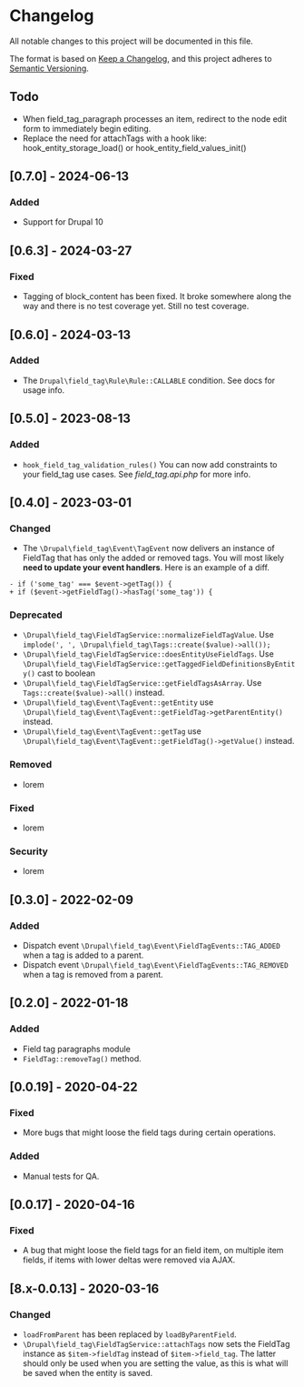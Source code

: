 # Changelog

All notable changes to this project will be documented in this file.

The format is based on [Keep a Changelog](https://keepachangelog.com/en/1.0.0/), and this project adheres to [Semantic Versioning](https://semver.org/spec/v2.0.0.html).

## Todo

- When field_tag_paragraph processes an item, redirect to the node edit form to immediately begin editing.
- Replace the need for attachTags with a hook like: hook_entity_storage_load() or hook_entity_field_values_init()

## [0.7.0] - 2024-06-13

### Added

- Support for Drupal 10

## [0.6.3] - 2024-03-27

### Fixed

- Tagging of block_content has been fixed. It broke somewhere along the way and there is no test coverage yet.  Still no test coverage.

## [0.6.0] - 2024-03-13

### Added

- The `Drupal\field_tag\Rule\Rule::CALLABLE` condition. See docs for usage info.

## [0.5.0] - 2023-08-13

### Added

- `hook_field_tag_validation_rules()`  You can now add constraints to your field_tag use cases. See _field_tag.api.php_ for more info.

## [0.4.0] - 2023-03-01

### Changed

- The `\Drupal\field_tag\Event\TagEvent` now delivers an instance of FieldTag that has only the added or removed tags. You will most likely **need to update your event handlers**. Here is an example of a diff.

```
- if ('some_tag' === $event->getTag()) {
+ if ($event->getFieldTag()->hasTag('some_tag')) {
```

### Deprecated

- `\Drupal\field_tag\FieldTagService::normalizeFieldTagValue`. Use `implode(', ', \Drupal\field_tag\Tags::create($value)->all());`
- `\Drupal\field_tag\FieldTagService::doesEntityUseFieldTags`. Use `\Drupal\field_tag\FieldTagService::getTaggedFieldDefinitionsByEntity()` cast to boolean
- `\Drupal\field_tag\FieldTagService::getFieldTagsAsArray`. Use `Tags::create($value)->all()` instead.
- `\Drupal\field_tag\Event\TagEvent::getEntity` use `\Drupal\field_tag\Event\TagEvent::getFieldTag->getParentEntity()` instead.
- `\Drupal\field_tag\Event\TagEvent::getTag` use `\Drupal\field_tag\Event\TagEvent::getFieldTag()->getValue()` instead.

### Removed

- lorem

### Fixed

- lorem

### Security

- lorem

## [0.3.0] - 2022-02-09

### Added

- Dispatch event `\Drupal\field_tag\Event\FieldTagEvents::TAG_ADDED` when a tag is added to a parent.
- Dispatch event `\Drupal\field_tag\Event\FieldTagEvents::TAG_REMOVED` when a tag is removed from a parent.

## [0.2.0] - 2022-01-18

### Added

- Field tag paragraphs module
- `FieldTag::removeTag()` method.

## [0.0.19] - 2020-04-22

### Fixed

- More bugs that might loose the field tags during certain operations.

### Added

- Manual tests for QA.

## [0.0.17] - 2020-04-16

### Fixed

- A bug that might loose the field tags for an field item, on multiple item fields, if items with lower deltas were removed via AJAX.

## [8.x-0.0.13] - 2020-03-16

### Changed

- `loadFromParent` has been replaced by `loadByParentField`.
- `\Drupal\field_tag\FieldTagService::attachTags` now sets the FieldTag instance as `$item->fieldTag` instead of `$item->field_tag`. The latter should only be used when you are setting the value, as this is what will be saved when the entity is saved.
